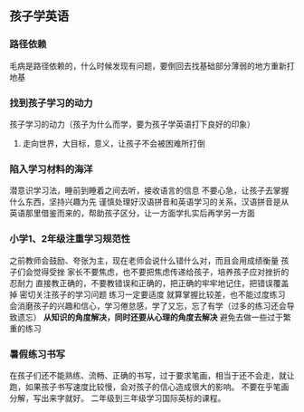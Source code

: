 ## 孩子学英语
### 路径依赖
毛病是路径依赖的，什么时候发现有问题，要倒回去找基础部分薄弱的地方重新打地基
### 找到孩子学习的动力
孩子学习的动力（孩子为什么而学，要为孩子学英语打下良好的印象）
1. 走向世界，大目标，意义，让孩子不会被困难所打倒
### 陷入学习材料的海洋
潜意识学习法，睡前到睡着之间去听，接收语言的信息
不要心急，让孩子去掌握什么东西，坚持兴趣为先
谨慎处理好汉语拼音和英语学习的关系，汉语拼音是从英语那里借鉴而来的，帮助孩子区分，让一方面学扎实后再学另一方面
### 小学1、2年级注重学习规范性
之前教师会鼓励、夸张为主，现在老师会说什么错什么对，而且会用成绩衡量
孩子们会觉得受挫
家长不要焦虑，也不要把焦虑传递给孩子，培养孩子应对挫折的忍耐力
直接教正确的，不要教错误和正确的，把正确的牢牢地记住，把错误覆盖掉
密切关注孩子的学习问题
练习一定要适度
就算掌握比较差，也不能过度练习
会消磨孩子的兴趣和信心，学习倦怠感，学了又忘，忘了有学（过多的练习还会导致遗忘）
**从知识的角度解决，同时还要从心理的角度去解决**
避免去做一些过于繁重的练习
### 暑假练习书写
在孩子们还不能熟练、流畅、正确的书写，过于要求笔画，相当于还不会走，就让跑，如果孩子书写速度比较慢，会对孩子的信心造成很大的影响。
不要在乎笔画分解，写出来字就好。
二年级到三年级学习国际英标的课程。
  



